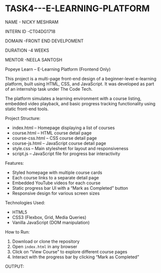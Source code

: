 # TASK4---E-LEARNING-PLATFORM

NAME - NICKY MESHRAM

INTERN ID -CT04DG1718

DOMAIN -FRONT END DEVELPOMENT

DURATION -4 WEEKS

MENTOR -NEELA SANTOSH

Popeye Learn – E-Learning Platform (Frontend Only)

This project is a multi-page front-end design of a beginner-level e-learning platform, built using HTML, CSS, and JavaScript. It was developed as part of an internship task under The Code Tech.

The platform simulates a learning environment with a course listing, embedded video playback, and basic progress tracking functionality using static front-end tools.


Project Structure:

- index.html – Homepage displaying a list of courses
- course.html – HTML course detail page
- course-css.html – CSS course detail page
- course-js.html – JavaScript course detail page
- style.css – Main stylesheet for layout and responsiveness
- script.js – JavaScript file for progress bar interactivity


Features:

- Styled homepage with multiple course cards
- Each course links to a separate detail page
- Embedded YouTube videos for each course
- Static progress bar UI with a “Mark as Completed” button
- Responsive design for various screen sizes


Technologies Used:

- HTML5
- CSS3 (Flexbox, Grid, Media Queries)
- Vanilla JavaScript (DOM manipulation)


How to Run:

1. Download or clone the repository
2. Open `index.html` in any browser
3. Click on “View Course” to explore different course pages
4. Interact with the progress bar by clicking “Mark as Completed”

OUTPUT:




